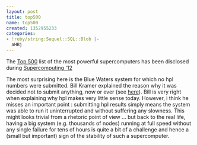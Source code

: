 ```yaml
---
layout: post
title: top500
name: top500
created: 1352955233
categories:
- !ruby/string:Sequel::SQL::Blob |-
  aHBj
---
```

The <a href="http://top500.org">Top 500</a> list of the most powerful supercomputers has been disclosed during <a href="http://sc12.supercomputing.org">Supercomputing '12</a>
<!--break-->
The most surprising here is the Blue Waters system for which no hpl numbers were submitted.
Bill Kramer explained the reason why it was decided not to submit anything, now or ever (see <a href="http://www.ncsa.illinois.edu/News/Stories/TOP500problem/">here</a>).
Bill is very right when explaining why hpl makes very little sense today.
However, i think he misses an important point : submitting hpl results simply means the system was able to run it uninterrupted and without suffering any slowness. This might looks trivial from a rhetoric point of view ... but back to the real life, having a big system (e.g. thousands of nodes) running at full speed without any single failure for tens of hours is quite a bit of a challenge and hence a (small but important) sign of the stability of such a supercomputer.
